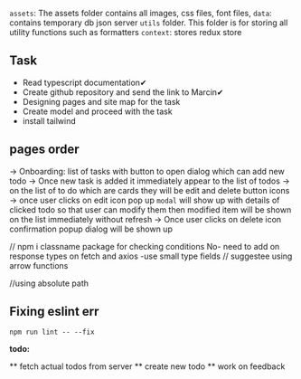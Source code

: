 `assets`: The assets folder contains all images, css files, font files,
`data`: contains temporary db json server
`utils` folder. This folder is for storing all utility functions such as formatters
`context`: stores redux store 

Task
----- 
- Read typescript documentation✔
- Create github repository and send the link to Marcin✔
- Designing pages and site map for the task
- Create model  and proceed with the task
- install tailwind

pages order
----------------

-> Onboarding: list of tasks with button to open dialog which can add new todo
-> Once new task is added it immediately appear to the list of todos 
-> on the list of to do which are cards they will be edit and delete button icons
-> once user clicks on edit icon pop up `modal` will show up with details of clicked todo so that user can modify them then 
modified item will be shown on the list immediately without refresh
-> Once user clicks on delete icon confirmation popup dialog will be shown up


// npm i classname package for checking conditions
No- need to add on response types on fetch and axios 
-use  small type fields 
// suggestee using arrow functions 

//using absolute path

## Fixing eslint err
`npm run lint -- --fix`


**todo:**

** fetch actual todos from server
** create new todo
** work on feedback
